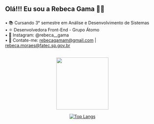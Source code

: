 ## Olá!!! Eu sou a Rebeca Gama 👋🏽

###

• 📚 Cursando 3° semestre em Análise e Desenvolvimento de Sistemas
<br>
• ⚛ Desenvolvedora Front-End - Grupo Átomo
<br>
• 🔗 Instagram: @rebeca__gama
<br>
• 📧 Contate-me: rebecagamam@gmail.com | rebeca.moraes@fatec.sp.gov.br

<br>

<div align="center">
  <a href="https://github.com/anuraghazra/github-readme-stats">
    <img height="170em" src="https://github-readme-stats.vercel.app/api?username=RebecaGama&count_private=true&show_icons=true&theme=radical" />
  </a>
</div>

 <div align="center">
 
  [![Top Langs](https://github-readme-stats.vercel.app/api/top-langs/?username=RebecaGama&layout=compact&theme=dark&hide_progress=true)](https://github.com/RebecaGama/github-readme-stats)
  <!--![Top Lang](https://github-readme-stats.vercel.app/api?username=RebecaGama&show_icons=true&theme=radical)-->

 </div>
